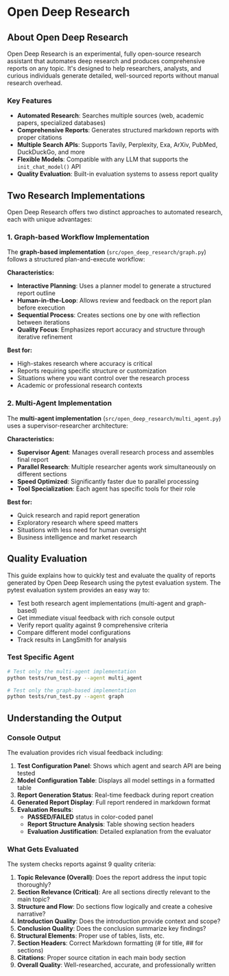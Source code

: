 # Open Deep Research

## About Open Deep Research

Open Deep Research is an experimental, fully open-source research assistant that automates deep research and produces comprehensive reports on any topic. It's designed to help researchers, analysts, and curious individuals generate detailed, well-sourced reports without manual research overhead.

### Key Features

- **Automated Research**: Searches multiple sources (web, academic papers, specialized databases)
- **Comprehensive Reports**: Generates structured markdown reports with proper citations
- **Multiple Search APIs**: Supports Tavily, Perplexity, Exa, ArXiv, PubMed, DuckDuckGo, and more
- **Flexible Models**: Compatible with any LLM that supports the `init_chat_model()` API
- **Quality Evaluation**: Built-in evaluation systems to assess report quality

## Two Research Implementations

Open Deep Research offers two distinct approaches to automated research, each with unique advantages:

### 1. Graph-based Workflow Implementation

The **graph-based implementation** (`src/open_deep_research/graph.py`) follows a structured plan-and-execute workflow:

**Characteristics:**

- **Interactive Planning**: Uses a planner model to generate a structured report outline
- **Human-in-the-Loop**: Allows review and feedback on the report plan before execution
- **Sequential Process**: Creates sections one by one with reflection between iterations
- **Quality Focus**: Emphasizes report accuracy and structure through iterative refinement

**Best for:**

- High-stakes research where accuracy is critical
- Reports requiring specific structure or customization
- Situations where you want control over the research process
- Academic or professional research contexts

### 2. Multi-Agent Implementation

The **multi-agent implementation** (`src/open_deep_research/multi_agent.py`) uses a supervisor-researcher architecture:

**Characteristics:**

- **Supervisor Agent**: Manages overall research process and assembles final report
- **Parallel Research**: Multiple researcher agents work simultaneously on different sections
- **Speed Optimized**: Significantly faster due to parallel processing
- **Tool Specialization**: Each agent has specific tools for their role

**Best for:**

- Quick research and rapid report generation
- Exploratory research where speed matters
- Situations with less need for human oversight
- Business intelligence and market research

## Quality Evaluation

This guide explains how to quickly test and evaluate the quality of reports generated by Open Deep Research using the pytest evaluation system. The pytest evaluation system provides an easy way to:

- Test both research agent implementations (multi-agent and graph-based)
- Get immediate visual feedback with rich console output
- Verify report quality against 9 comprehensive criteria
- Compare different model configurations
- Track results in LangSmith for analysis

### Test Specific Agent

```bash
# Test only the multi-agent implementation
python tests/run_test.py --agent multi_agent

# Test only the graph-based implementation
python tests/run_test.py --agent graph
```

## Understanding the Output

### Console Output

The evaluation provides rich visual feedback including:

1. **Test Configuration Panel**: Shows which agent and search API are being tested
2. **Model Configuration Table**: Displays all model settings in a formatted table
3. **Report Generation Status**: Real-time feedback during report creation
4. **Generated Report Display**: Full report rendered in markdown format
5. **Evaluation Results**:
   - **PASSED/FAILED** status in color-coded panel
   - **Report Structure Analysis**: Table showing section headers
   - **Evaluation Justification**: Detailed explanation from the evaluator

### What Gets Evaluated

The system checks reports against 9 quality criteria:

1. **Topic Relevance (Overall)**: Does the report address the input topic thoroughly?
2. **Section Relevance (Critical)**: Are all sections directly relevant to the main topic?
3. **Structure and Flow**: Do sections flow logically and create a cohesive narrative?
4. **Introduction Quality**: Does the introduction provide context and scope?
5. **Conclusion Quality**: Does the conclusion summarize key findings?
6. **Structural Elements**: Proper use of tables, lists, etc.
7. **Section Headers**: Correct Markdown formatting (# for title, ## for sections)
8. **Citations**: Proper source citation in each main body section
9. **Overall Quality**: Well-researched, accurate, and professionally written
